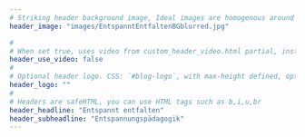 ```yaml
---
# Striking header background image, Ideal images are homogenous around the centre and contrasting to the text. Non-ideal images can use `title_guard`
header_image: "images/EntspanntEntfaltenBGblurred.jpg"

#
# When set true, uses video from custom_header_video.html partial, instead of header_image
header_use_video: false
#
# Optional header logo. CSS: `#blog-logo`, with max-height defined, optimize to prevent scaling
header_logo: ""
#
# Headers are safeHTML, you can use HTML tags such as b,i,u,br
header_headline: "Entspannt entfalten"
header_subheadline: "Entspannungspädagogik"
---
```

